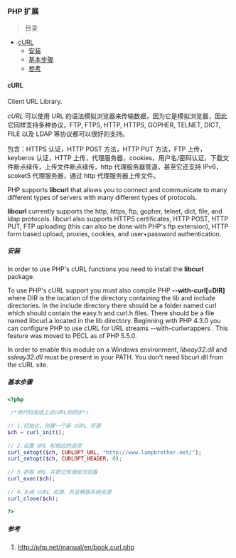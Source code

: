 ### PHP 扩展

> 目录

* [cURL](#curl)
    * [安装](#安装)
    * [基本步骤](#基本步骤)
    * [参考](#参考)


#### cURL

Client URL Library.

*cURL* 可以使用 URL 的语法模拟浏览器来传输数据，因为它是模拟浏览器，因此它同样支持多种协议，FTP, FTPS, HTTP, HTTPS, GOPHER, TELNET, DICT, FILE 以及 LDAP 等协议都可以很好的支持。

包含：HTTPS 认证，HTTP POST 方法，HTTP PUT 方法，FTP 上传，keyberos 认证，HTTP 上传，代理服务器，cookies，用户名/密码认证，下载文件断点续传，上传文件断点续传，http 代理服务器管道，甚至它还支持 IPv6，scoket5 代理服务器，通过 http 代理服务器上传文件。

PHP supports **libcurl** that allows you to connect and communicate to many different types of servers with many different types of protocols. 

**libcurl** currently supports the http, https, ftp, gopher, telnet, dict, file, and ldap protocols. libcurl also supports HTTPS certificates, HTTP POST, HTTP PUT, FTP uploading (this can also be done with PHP's ftp extension), HTTP form based upload, proxies, cookies, and user+password authentication.


##### 安装

In order to use PHP's cURL functions you need to install the **libcurl** package.

To use PHP's cURL support you must also compile PHP **--with-curl[=DIR]** where DIR is the location of the directory containing the lib and include directories. In the include directory there should be a folder named curl which should contain the easy.h and curl.h files. There should be a file named libcurl.a located in the lib directory. Beginning with PHP 4.3.0 you can configure PHP to use cURL for URL streams --with-curlwrappers . This feature was moved to PECL as of PHP 5.5.0.

In order to enable this module on a Windows environment, *libeay32.dll* and *ssleay32.dll* must be present in your PATH. You don't need libcurl.dll from the cURL site.


##### 基本步骤

```php
<?php

 /*用代码完成上述cURL的四步*/
 
// 1.初始化，创建一个新 cURL 资源 
$ch = curl_init();
 
// 2.设置 URL 和相应的选项 
curl_setopt($ch, CURLOPT_URL, "http://www.lampbrother.net/"); 
curl_setopt($ch, CURLOPT_HEADER, 0);
 
// 3.抓取 URL 并把它传递给浏览器
curl_exec($ch);
 
// 4.关闭 cURL 资源，并且释放系统资源 
curl_close($ch);
 
?>
```

##### 参考
1. http://php.net/manual/en/book.curl.php


















